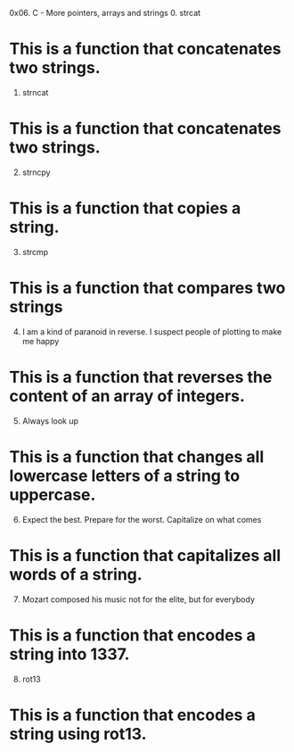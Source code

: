 0x06. C - More pointers, arrays and strings
0. strcat
# This is a function that concatenates two strings.
1. strncat
# This is a function that concatenates two strings.
2. strncpy
# This is a function that copies a string.
3. strcmp
# This is a function that compares two strings
4. I am a kind of paranoid in reverse. I suspect people of plotting to make me happy
# This is a function that reverses the content of an array of integers.
5. Always look up
# This is a function that changes all lowercase letters of a string to uppercase.
6. Expect the best. Prepare for the worst. Capitalize on what comes
# This is a function that capitalizes all words of a string.
7. Mozart composed his music not for the elite, but for everybody
# This is a function that encodes a string into 1337.
8. rot13
# This is a function that encodes a string using rot13.
